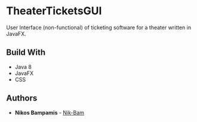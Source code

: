 # TheaterTicketsGUI
User Interface (non-functional) of ticketing software for a theater written in JavaFX.

## Build With
* Java 8
* JavaFX
* CSS

## Authors
* **Nikos Bampamis** - [Nik-Bam](https://github.com/Nik-Bam)
